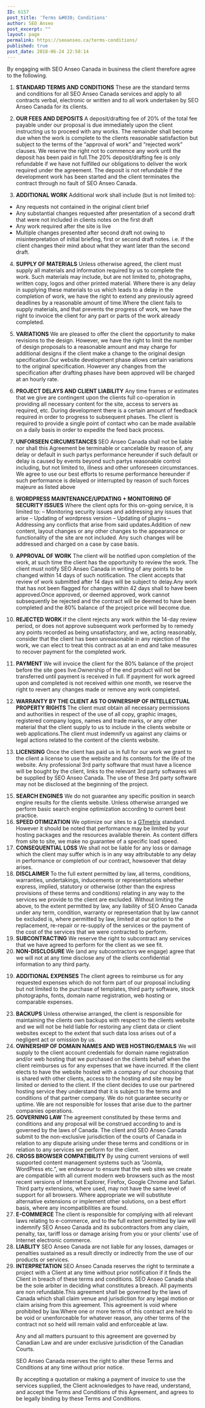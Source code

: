 ```yaml
---
ID: 6157
post_title: 'Terms &#038; Conditions'
author: SEO Anseo
post_excerpt: ""
layout: page
permalink: https://seoanseo.ca/terms-conditions/
published: true
post_date: 2018-06-24 22:58:14
---
```

By engaging with SEO Anseo Canada in business the client therefore agree to the following.
<ol>
 	<li><strong>STANDARD TERMS AND CONDITIONS</strong>
These are the standard terms and conditions for all SEO Anseo Canada services and apply to all contracts verbal, electronic or written and to all work undertaken by SEO Anseo Canada for its clients.</li>
</ol>
<ol start="2">
 	<li><strong>OUR FEES AND DEPOSITS</strong>
A deposit/drafting fee of 20% of the total fee payable under our proposal is due immediately upon the client instructing us to proceed with any works. The remainder shall become due when the work is complete to the clients reasonable satisfaction but subject to the terms of the “approval of work” and “rejected work” clauses. We reserve the right not to commence any work until the deposit has been paid in full.The 20% deposit/drafting fee is only refundable if we have not fulfilled our obligations to deliver the work required under the agreement. The deposit is not refundable if the development work has been started and the client terminates the contract through no fault of SEO Anseo Canada.</li>
</ol>
<ol start="3">
 	<li><strong>ADDITIONAL WORK</strong>
Additional work shall include (but is not limited to):</li>
</ol>
<ul>
 	<li>Any requests not contained in the original client brief</li>
 	<li>Any substantial changes requested after presentation of a second draft that were not included in clients notes on the first draft</li>
 	<li>Any work required after the site is live</li>
 	<li>Multiple changes presented after second draft not owing to misinterpretation of initial briefing, first or second draft notes. i.e. if the client changes their mind about what they want later than the second draft.</li>
</ul>
<ol start="4">
 	<li><strong>SUPPLY OF MATERIALS</strong>
Unless otherwise agreed, the client must supply all materials and information required by us to complete the work. Such materials may include, but are not limited to, photographs, written copy, logos and other printed material. Where there is any delay in supplying these materials to us which leads to a delay in the completion of work, we have the right to extend any previously agreed deadlines by a reasonable amount of time.Where the client fails to supply materials, and that prevents the progress of work, we have the right to invoice the client for any part or parts of the work already completed.</li>
</ol>
<ol start="5">
 	<li><strong>VARIATIONS</strong>
We are pleased to offer the client the opportunity to make revisions to the design. However, we have the right to limit the number of design proposals to a reasonable amount and may charge for additional designs if the client make a change to the original design specification.Our website development phase allows certain variations to the original specification. However any changes from the specification after drafting phases have been approved will be charged at an hourly rate.</li>
</ol>
<ol start="6">
 	<li><strong>PROJECT DELAYS AND CLIENT LIABILITY</strong>
Any time frames or estimates that we give are contingent upon the clients full co-operation in providing all necessary content for the site, access to servers as required, etc. During development there is a certain amount of feedback required in order to progress to subsequent phases. The client is required to provide a single point of contact who can be made available on a daily basis in order to expedite the feed back process.</li>
</ol>
<ol start="7">
 	<li><strong>UNFORSEEN CIRCUMSTANCES
</strong>SEO Anseo Canada shall not be liable nor shall this Agreement be terminable or cancelable by reason of, any delay or default in such partys performance hereunder if such default or delay is caused by events beyond such partys reasonable control including, but not limited to, illness and other unforeseen circumstances. We agree to use our best efforts to resume performance hereunder if such performance is delayed or interrupted by reason of such forces majeure as listed above</li>
</ol>
<ol start="8">
 	<li><strong>WORDPRESS MAINTENANCE/UPDATING + MONITORING OF SECURITY ISSUES</strong>
Where the client opts for this on-going service, it is limited to:
– Monitoring security issues and addressing any issues that arise
– Updating of wordpress version
– Updating of plugins
– Addressing any conflicts that arise from said updates.Addition of new content, layout changes or any other changes to the appearance or functionality of the site are not included. Any such changes will be addressed and charged on a case by case basis.</li>
</ol>
<ol start="9">
 	<li><strong>APPROVAL OF WORK</strong>
The client will be notified upon completion of the work, at such time the client has the opportunity to review the work. The client must notify SEO Anseo Canada in writing of any points to be changed within 14 days of such notification. The client accepts that review of work submitted after 14 days will be subject to delay.Any work that has not been flagged for changes within 42 days shall to have been approved.Once approved, or deemed approved, work cannot subsequently be rejected and the contract will be deemed to have been completed and the 80% balance of the project price will become due.</li>
</ol>
<ol start="10">
 	<li><strong>REJECTED WORK
</strong>If the client rejects any work within the 14-day review period, or does not approve subsequent work performed by to remedy any points recorded as being unsatisfactory, and we, acting reasonably, consider that the client has been unreasonable in any rejection of the work, we can elect to treat this contract as at an end and take measures to recover payment for the completed work.</li>
</ol>
<ol start="11">
 	<li><strong>PAYMENT
</strong>We will invoice the client for the 80% balance of the project before the site goes live.Ownership of the end product will not be transferred until payment is received in full. If payment for work agreed upon and completed is not received within one month, we reserve the right to revert any changes made or remove any work completed.</li>
</ol>
<ol start="12">
 	<li><strong>WARRANTY BY THE CLIENT AS TO OWNERSHIP OF INTELLECTUAL PROPERTY RIGHTS
</strong>The client must obtain all necessary permissions and authorities in respect of the use of all copy, graphic images, registered company logos, names and trade marks, or any other material that the client supply to us to include in the clients website or web applications.The client must indemnify us against any claims or legal actions related to the content of the clients website.</li>
</ol>
<ol start="13">
 	<li><strong>LICENSING</strong>
Once the client has paid us in full for our work we grant to the client a license to use the website and its contents for the life of the website. Any professional 3rd party software that must have a licence will be bought by the client, links to the relevant 3rd party softwares will be supplied by SEO Anseo Canada. The use of these 3rd party software may not be disclosed at the beginning of the project.</li>
</ol>
<ol start="15">
 	<li><strong>SEARCH ENGINES</strong>
We do not guarantee any specific position in search engine results for the clients website. Unless otherwise arranged we perform basic search engine optimization according to current best practice.</li>
 	<li><strong>SPEED OTIMIZATION
</strong>We optimize our sites to a <a href="https://gtmetrix.com/">GTmetrix</a> standard. However it should be noted that performance may be limited by your hosting packages and the resources available therein. As content differs from site to site, we make no guarantee of a specific load speed.</li>
 	<li><strong>CONSEQUENTIAL LOSS</strong>
We shall not be liable for any loss or damage which the client may suffer which is in any way attributable to any delay in performance or completion of our contract, howsoever that delay arises.</li>
 	<li><strong>DISCLAIMER</strong>
To the full extent permitted by law, all terms, conditions, warranties, undertakings, inducements or representations whether express, implied, statutory or otherwise (other than the express provisions of these terms and conditions) relating in any way to the services we provide to the client are excluded. Without limiting the above, to the extent permitted by law, any liability of SEO Anseo Canada under any term, condition, warranty or representation that by law cannot be excluded is, where permitted by law, limited at our option to the replacement, re-repair or re-supply of the services or the payment of the cost of the services that we were contracted to perform.</li>
 	<li><strong>SUBCONTRACTING</strong>
We reserve the right to subcontract any services that we have agreed to perform for the client as we see fit.</li>
 	<li><strong>NON-DISCLOSURE
</strong>We (and any subcontractors we engage) agree that we will not at any time disclose any of the clients confidential information to any third party.</li>
</ol>
<ol start="19">
 	<li><strong>ADDITIONAL EXPENSES</strong>
The client agrees to reimburse us for any requested expenses which do not form part of our proposal including but not limited to the purchase of templates, third party software, stock photographs, fonts, domain name registration, web hosting or comparable expenses.</li>
</ol>
<ol start="23">
 	<li><strong>BACKUPS</strong>
Unless otherwise arranged, the client is responsible for maintaining the clients own backups with respect to the clients website and we will not be held liable for restoring any client data or client websites except to the extent that such data loss arises out of a negligent act or omission by us.</li>
 	<li><strong>OWNERSHIP OF DOMAIN NAMES AND WEB HOSTING/EMAILS</strong>
We will supply to the client account credentials for domain name registration and/or web hosting that we purchased on the clients behalf when the client reimburses us for any expenses that we have incurred. If the client elects to have the website hosted with a company of our choosing that is shared with other clients, access to the hosting and site may be limited or denied to the client. If the client decides to use our partnered hosting service they understand that it is subject to the terms and conditions of that partner company. We do not guarantee security or uptime. We are not responsible for losses that arise due to the partner companies operations.</li>
 	<li><strong>GOVERNING LAW</strong>
The agreement constituted by these terms and conditions and any proposal will be construed according to and is governed by the laws of Canada. The client and SEO Anseo Canada submit to the non-exclusive jurisdiction of the courts of Canada in relation to any dispute arising under these terms and conditions or in relation to any services we perform for the client.</li>
 	<li><strong>CROSS BROWSER COMPATIBILITY</strong>
By using current versions of well supported content management systems such as “Joomla, WordPress etc.”, we endeavour to ensure that the web sites we create are compatible with all current modern web browsers such as the most recent versions of Internet Explorer, Firefox, Google Chrome and Safari. Third party extensions, where used, may not have the same level of support for all browsers. Where appropriate we will substitute alternative extensions or implement other solutions, on a best effort basis, where any incompatibilities are found.</li>
 	<li><strong>E-COMMERCE</strong>
The client is responsible for complying with all relevant laws relating to e-commerce, and to the full extent permitted by law will indemnify SEO Anseo Canada and its subcontractors from any claim, penalty, tax, tariff loss or damage arising from you or your clients’ use of Internet electronic commerce.</li>
 	<li><strong>LIABLITY</strong>
SEO Anseo Canada are not liable for any losses, damages or penalties sustained as a result directly or indirectly from the use of our products or services.</li>
 	<li><strong>INTERPRETATION</strong>
SEO Anseo Canada reserves the right to terminate a project with a Client at any time without prior notification if it finds the Client in breach of these terms and conditions. SEO Anseo Canada shall be the sole arbiter in deciding what constitutes a breach. All payments are non refundable.This agreement shall be governed by the laws of Canada which shall claim venue and jurisdiction for any legal motion or claim arising from this agreement. This agreement is void where prohibited by law.Where one or more terms of this contract are held to be void or unenforceable for whatever reason, any other terms of the contract not so held will remain valid and enforceable at law.

Any and all matters pursuant to this agreement are governed by Canadian Law and are under exclusive jurisdiction of the Canadian Courts.

SEO Anseo Canada reserves the right to alter these Terms and Conditions at any time without prior notice.

By accepting a quotation or making a payment of invoice to use the services supplied, the Client acknowledges to have read, understand, and accept the Terms and Conditions of this Agreement, and agrees to be legally binding by these Terms and Conditions.</li>
</ol>
<strong> </strong>